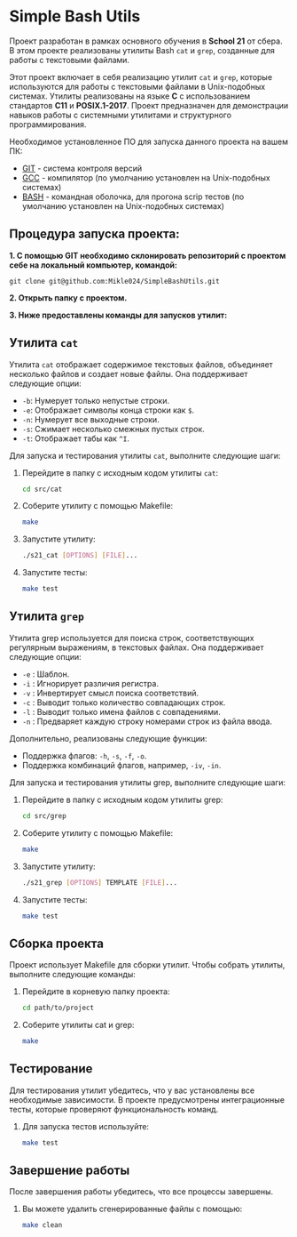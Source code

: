 # Simple Bash Utils

Проект разработан в рамках основного обучения в **School 21** от сбера. В этом проекте реализованы утилиты Bash `cat` и `grep`, созданные для работы с текстовыми файлами.

Этот проект включает в себя реализацию утилит `cat` и `grep`, которые используются для работы с текстовыми файлами в Unix-подобных системах.
Утилиты реализованы на языке **С** с использованием стандартов **C11** и **POSIX.1-2017**.
Проект предназначен для демонстрации навыков работы с системными утилитами и структурного программирования.

Необходимое установленное ПО для запуска данного проекта на вашем ПК:

- [GIT](https://git-scm.com/) - система контроля версий
- [GCC](https://gcc.gnu.org/) - компилятор (по умолчанию установлен на Unix-подобных системах)
- [BASH](https://www.gnu.org/software/bash/) - командная оболочка, для прогона scrip тестов (по умолчанию установлен на Unix-подобных системах)

## **Процедура запуска проекта:**

**1. С помощью GIT необходимо склонировать репозиторий с проектом себе на локальный компьютер, командой:**

`git clone git@github.com:Mikle024/SimpleBashUtils.git`

**2. Открыть папку с проектом.**

**3. Ниже предоставлены команды для запусков утилит:**

## Утилита `cat`

Утилита `cat` отображает содержимое текстовых файлов, объединяет несколько файлов и создает новые файлы. Она поддерживает следующие опции:

- `-b`: Нумерует только непустые строки.
- `-e`: Отображает символы конца строки как `$`.
- `-n`: Нумерует все выходные строки.
- `-s`: Сжимает несколько смежных пустых строк.
- `-t`: Отображает табы как `^I`.

Для запуска и тестирования утилиты `cat`, выполните следующие шаги:

1. Перейдите в папку с исходным кодом утилиты `cat`:

   ```sh
   cd src/cat

2. Соберите утилиту с помощью Makefile:

   ```sh
   make

3. Запустите утилиту:

   ```sh
   ./s21_cat [OPTIONS] [FILE]...

4. Запустите тесты:

   ```sh
   make test

## Утилита `grep`

Утилита grep используется для поиска строк, соответствующих регулярным выражениям, в текстовых файлах. Она поддерживает следующие опции:

- `-e` : Шаблон.
- `-i` : Игнорирует различия регистра.
- `-v` : Инвертирует смысл поиска соответствий.
- `-c` : Выводит только количество совпадающих строк.
- `-l` : Выводит только имена файлов с совпадениями.
- `-n` : Предваряет каждую строку номерами строк из файла ввода.

Дополнительно, реализованы следующие функции:

- Поддержка флагов: `-h`, `-s`, `-f`, `-o`.
- Поддержка комбинаций флагов, например, `-iv`, `-in`.

Для запуска и тестирования утилиты grep, выполните следующие шаги:

1. Перейдите в папку с исходным кодом утилиты grep:

   ```sh
   cd src/grep

2. Соберите утилиту с помощью Makefile:

   ```sh
   make

3. Запустите утилиту:

   ```sh
   ./s21_grep [OPTIONS] TEMPLATE [FILE]...

4. Запустите тесты:

   ```sh
   make test

## Сборка проекта

Проект использует Makefile для сборки утилит. Чтобы собрать утилиты, выполните следующие команды:

1. Перейдите в корневую папку проекта:

   ```sh
   cd path/to/project

2. Соберите утилиты cat и grep:

    ```sh
   make

## Тестирование

Для тестирования утилит убедитесь, что у вас установлены все необходимые зависимости.
В проекте предусмотрены интеграционные тесты, которые проверяют функциональность команд.

1. Для запуска тестов используйте:

    ```sh
   make test

## Завершение работы

После завершения работы убедитесь, что все процессы завершены.

1. Вы можете удалить сгенерированные файлы с помощью:

    ```sh
   make clean
